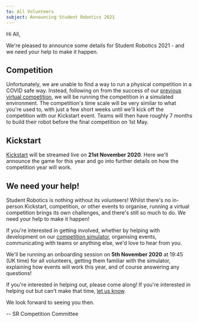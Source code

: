 ```yaml
---
to: All Volunteers
subject: Announcing Student Robotics 2021
---
```


Hi All,

We're pleased to announce some details for Student Robotics 2021 - and we need your help to make it happen.

## Competition

Unfortunately, we are unable to find a way to run a physical competition in a COVID safe way. Instead, following on from the success of our [previous virtual competition](https://studentrobotics.org/news/2020-07-25-post-competition/), we will be running the competition in a simulated environment. The competition's time scale will be very similar to what you're used to, with just a few short weeks until we'll kick off the competition with our Kickstart event. Teams will then have roughly 7 months to build their robot before the final competition on 1st May.

## Kickstart

[Kickstart](https://studentrobotics.org/events/sr2021/kickstart) will be streamed live on **21st November 2020**. Here we'll announce the game for this year and go into further details on how the competition year will work.

## We need your help!

Student Robotics is nothing without its volunteers! Whilst there's no in-person Kickstart, competition, or other events to organise, running a virtual competition brings its own challenges, and there's still so much to do. We need your help to make it happen!

If you're interested in getting involved, whether by helping with development on our [competition simulator](https://github.com/srobo/competition-simulator), organising events, communicating with teams or anything else, we'd love to hear from you.

We'll be running an onboarding session on **5th November 2020** at 19:45 (UK time) for all volunteers, getting them familiar with the simulator, explaining how events will work this year, and of course answering any questions!

If you're interested in helping out, please come along! If you're interested in helping out but can't make that time, [let us know](competition-team@studentrobotics.org).

We look forward to seeing you then.

-- SR Competition Committee
